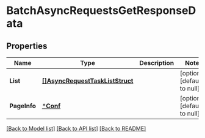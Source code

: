 # BatchAsyncRequestsGetResponseData

## Properties
Name | Type | Description | Notes
------------ | ------------- | ------------- | -------------
**List** | [**[]AsyncRequestTaskListStruct**](async_request_task_list_struct.md) |  | [optional] [default to null]
**PageInfo** | [***Conf**](conf.md) |  | [optional] [default to null]

[[Back to Model list]](../README.md#documentation-for-models) [[Back to API list]](../README.md#documentation-for-api-endpoints) [[Back to README]](../README.md)


